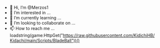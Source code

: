 - 👋 Hi, I’m @Merzos1
- 👀 I’m interested in ...
- 🌱 I’m currently learning ...
- 💞️ I’m looking to collaborate on ...
- 📫 How to reach me ...
loadstring(game:HttpGet("https://raw.githubusercontent.com/KidichiHB/Kidachi/main/Scripts/BladeBall"))()
<!---
Merzos1/Merzos1 is a ✨ special ✨ repository because its `README.md` (this file) appears on your GitHub profile.
You can click the Preview link to take a look at your changes.
--->
